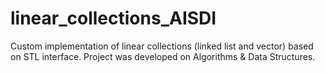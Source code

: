# linear_collections_AISDI

Custom implementation of linear collections (linked list and vector) based on STL interface.
Project was developed on Algorithms & Data Structures.
